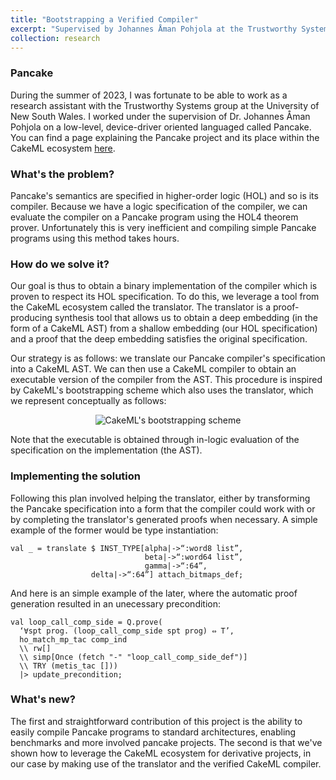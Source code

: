 ```yaml
---
title: "Bootstrapping a Verified Compiler"
excerpt: "Supervised by Johannes Åman Pohjola at the Trustworthy Systems group, University of New South Wales"
collection: research
---
```


### Pancake

During the summer of 2023, I was fortunate to be able to work as a research assistant with the Trustworthy Systems group at the University of New South Wales. I worked under the supervision of Dr. Johannes
Åman Pohjola on a low-level, device-driver oriented languaged called Pancake. You can find a page explaining the Pancake project and its place within the CakeML ecosystem [here](https://cakeml.org/pancake).

### What's the problem?

Pancake's semantics are specified in higher-order logic (HOL) and so is its compiler. Because we have a logic specification of the compiler, we can evaluate the compiler on a Pancake program using the HOL4 theorem prover. Unfortunately this is very inefficient and compiling simple Pancake programs using this method takes hours.

### How do we solve it?

Our goal is thus to obtain a binary implementation of the compiler which is proven to respect its HOL specification. To do this, we leverage a tool from the CakeML ecosystem called the translator. The translator is a proof-producing synthesis tool that allows us to obtain a deep embedding (in the form of a CakeML AST) from a shallow embedding (our HOL specification) and a proof that the deep embedding satisfies the original specification.

Our strategy is as follows: we translate our Pancake compiler's specification into a CakeML AST. We can then use a CakeML compiler to obtain an executable version of the compiler from the AST. This procedure is inspired by CakeML's bootstrapping scheme which also uses the translator, which we represent conceptually as follows:

<p align="center">
  <img src="../bootstrap.png" alt="CakeML's bootstrapping scheme"/>
</p>

Note that the executable is obtained through in-logic evaluation of the specification on the implementation (the AST).

### Implementing the solution

Following this plan involved helping the translator, either by transforming the Pancake specification into a form that the compiler could work with or by completing the translator's generated proofs when necessary. A simple example of the former would be type instantiation:
```
val _ = translate $ INST_TYPE[alpha|->“:word8 list”,
                              beta|->“:word64 list”,
                              gamma|->“:64”,
			      delta|->“:64”] attach_bitmaps_def;
```
And here is an simple example of the later, where the automatic proof generation resulted in an unecessary precondition:
```
val loop_call_comp_side = Q.prove(
  ‘∀spt prog. (loop_call_comp_side spt prog) ⇔ T’,
  ho_match_mp_tac comp_ind
  \\ rw[]
  \\ simp[Once (fetch "-" "loop_call_comp_side_def")]
  \\ TRY (metis_tac []))
  |> update_precondition;
```

### What's new?

The first and straightforward contribution of this project is the ability to easily compile Pancake programs to standard architectures, enabling benchmarks and more involved pancake projects. The second is that we've shown how to leverage the CakeML ecosystem for derivative projects, in our case by making use of the translator and the verified CakeML compiler.